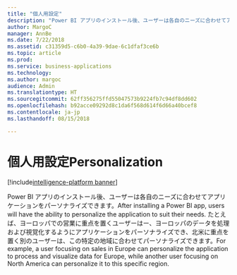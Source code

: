 ```yaml
---
title: "個人用設定"
description: "Power BI アプリのインストール後、ユーザーは各自のニーズに合わせてアプリケーションをパーソナライズできます。"
author: MargoC
manager: AnnBe
ms.date: 7/22/2018
ms.assetid: c31359d5-c6b0-4a39-9dae-6c1dfaf3ce6b
ms.topic: article
ms.prod: 
ms.service: business-applications
ms.technology: 
ms.author: margoc
audience: Admin
ms.translationtype: HT
ms.sourcegitcommit: 62ff356275ffd55047573b9224fb7c94df8dd602
ms.openlocfilehash: b92acce09292d8c1da6f568d614f6d66a40bcef8
ms.contentlocale: ja-jp
ms.lasthandoff: 08/15/2018

---
```

# <a name="personalization"></a><span data-ttu-id="b4006-103">個人用設定</span><span class="sxs-lookup"><span data-stu-id="b4006-103">Personalization</span></span>

[!include[intelligence-platform banner](../../includes/intelligence-platform.md)]



<span data-ttu-id="b4006-104">Power BI アプリのインストール後、ユーザーは各自のニーズに合わせてアプリケーションをパーソナライズできます。</span><span class="sxs-lookup"><span data-stu-id="b4006-104">After installing a Power BI app, users will have the ability to personalize the application to suit their needs.</span></span> <span data-ttu-id="b4006-105">たとえば、ヨーロッパでの営業に重点を置くユーザーはー、ヨーロッパのデータを処理および視覚化するようにアプリケーションをパーソナライズでき、北米に重点を置く別のユーザーは、この特定の地域に合わせてパーソナライズできます。</span><span class="sxs-lookup"><span data-stu-id="b4006-105">For example, a user focusing on sales in Europe can personalize the application to process and visualize data for Europe, while another user focusing on North America can personalize it to this specific region.</span></span>

